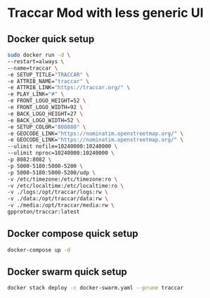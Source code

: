 # Traccar Mod with less generic UI

## Docker quick setup

```bash
sudo docker run -d \
--restart=always \
--name=traccar \
-e SETUP_TITLE="TRACCAR" \
-e ATTRIB_NAME="traccar" \
-e ATTRIB_LINK="https://traccar.org/" \
-e PLAY_LINK="#" \
-e FRONT_LOGO_HEIGHT=52 \
-e FRONT_LOGO_WIDTH=92 \
-e BACK_LOGO_HEIGHT=27 \
-e BACK_LOGO_WIDTH=52 \
-e SETUP_COLOR="808080" \
-e GEOCODE_LINK="https://nominatim.openstreetmap.org/" \
-e GEOCODE_LINK="https://nominatim.openstreetmap.org/" \
--ulimit nofile=10240000:10240000 \
--ulimit nproc=10240000:10240000 \
-p 8082:8082 \
-p 5000-5180:5000-5200 \
-p 5000-5180:5000-5200/udp \
-v /etc/timezone:/etc/timezone:ro \
-v /etc/localtime:/etc/localtime:ro \
-v ./logs:/opt/traccar/logs:rw \
-v ./data:/opt/traccar/data:rw \
-v ./media:/opt/traccar/media:rw \
gpproton/traccar:latest
```

## Docker compose quick setup

```bash
docker-compose up -d
```

## Docker swarm quick setup

```bash
docker stack deploy -c docker-swarm.yaml --prune traccar
```
